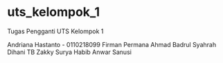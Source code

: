 # uts_kelompok_1
Tugas Pengganti UTS Kelompok 1

Andriana Hastanto - 0110218099
Firman Permana
Ahmad Badrul
Syahrah Dihani
TB Zakky Surya
Habib
Anwar Sanusi
